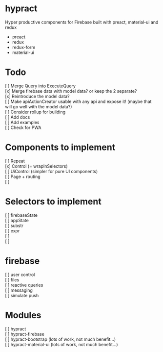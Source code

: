 # hypract

Hyper productive components for Firebase built with preact, material-ui and redux

 - preact
 - redux
 - redux-form
 - material-ui


# Todo

[ ] Merge Query into ExecuteQuery  
[x] Merge firebase data with model data? or keep the 2 separate?  
[x] Reintroduce the model data?  
[ ] Make apiActionCreator usable with any api and expose it! (maybe that will go well with the model data?)  
[ ] Consider rollup for building  
[ ] Add docs  
[ ] Add examples  
[ ] Check for PWA  

# Components to implement

[ ] Repeat  
[x] Control (= wrapInSelectors)  
[ ] UiControl (simpler for pure UI components)  
[ ] Page + routing  
[ ]   

# Selectors to implement

[ ] firebaseState  
[ ] appState  
[ ] substr  
[ ] expr  
[ ]   
[ ]   

# firebase

[ ] user control  
[ ] files  
[ ] reactive queries  
[ ] messaging  
[ ] simulate push  

# Modules

[ ] hypract  
[ ] hypract-firebase  
[ ] hypract-bootstrap (lots of work, not much benefit...)  
[ ] hypract-material-ui (lots of work, not much benefit...)  
